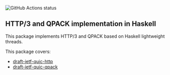 ![GitHub Actions status](https://github.com/kazu-yamamoto/http3/workflows/Haskell%20CI/badge.svg)

## HTTP/3 and QPACK implementation in Haskell

This package implements HTTP/3 and QPACK based on Haskell lightweight threads.

This package covers:

- [draft-ietf-quic-http](https://tools.ietf.org/html/draft-ietf-quic-http)
- [draft-ietf-quic-qpack](https://tools.ietf.org/html/draft-ietf-quic-qpack)
